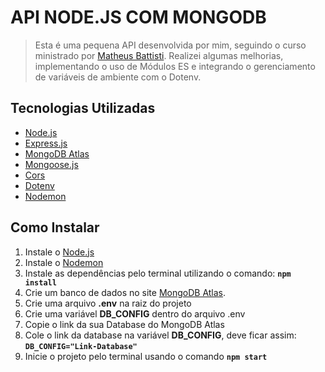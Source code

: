 # API NODE.JS COM MONGODB
> Esta é uma pequena API desenvolvida por mim, seguindo o curso ministrado por [Matheus Battisti](https://github.com/matheusbattisti). Realizei algumas melhorias, implementando o uso de Módulos ES e integrando o gerenciamento de variáveis de ambiente com o Dotenv.

## Tecnologias Utilizadas
* [Node.js](https://nodejs.org/en)
* [Express.js](https://expressjs.com/pt-br/)
* [MongoDB Atlas](https://www.mongodb.com/pt-br)
* [Mongoose.js](https://mongoosejs.com/)
* [Cors](https://www.npmjs.com/package/cors)
* [Dotenv](https://www.npmjs.com/package/dotenv)
* [Nodemon](https://nodemon.io/)

## Como Instalar
1. Instale o [Node.js](https://nodejs.org/en)
2. Instale o [Nodemon](https://nodemon.io/)
3. Instale as dependências pelo terminal utilizando o comando: **`npm install`**
4. Crie um banco de dados no site [MongoDB Atlas](https://www.mongodb.com/products/platform/cloud).
5. Crie uma arquivo **.env** na raiz do projeto
6. Crie uma variável **DB_CONFIG** dentro do arquivo .env
7. Copie o link da sua Database do MongoDB Atlas
8. Cole o link da database na variável **DB_CONFIG**, deve ficar assim: **`DB_CONFIG="Link-Database"`**
9. Inicie o projeto pelo terminal usando o comando **`npm start`**